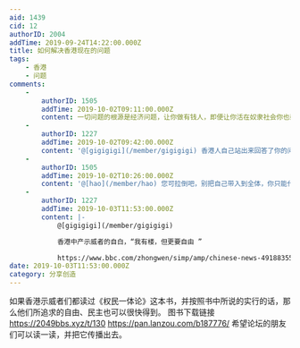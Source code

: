 ```yaml
---
aid: 1439
cid: 12
authorID: 2004
addTime: 2019-09-24T14:22:00.000Z
title: 如何解决香港现在的问题
tags:
    - 香港
    - 问题
comments:
    -
        authorID: 1505
        addTime: 2019-10-02T09:11:00.000Z
        content: 一切问题的根源是经济问题，让你做有钱人，即便让你活在奴隶社会你也愿意，不是吗？
    -
        authorID: 1227
        addTime: 2019-10-02T09:42:00.000Z
        content: '@[gigigigi](/member/gigigigi) 香港人自己站出来回答了你的问题：不是。'
    -
        authorID: 1505
        addTime: 2019-10-02T10:26:00.000Z
        content: '@[hao](/member/hao) 您可拉倒吧，别把自己带入到全体，你只能代表你自己'
    -
        authorID: 1227
        addTime: 2019-10-03T11:53:00.000Z
        content: |-
            @[gigigigi](/member/gigigigi)

            香港中产示威者的自白，“我有楼，但更要自由 ”

            https://www.bbc.com/zhongwen/simp/amp/chinese-news-49188355
date: 2019-10-03T11:53:00.000Z
category: 分享创造
---
```


如果香港示威者们都读过《权民一体论》这本书，并按照书中所说的实行的话，那么他们所追求的自由、民主也可以很快得到。 图书下载链接 https://2049bbs.xyz/t/130 https://pan.lanzou.com/b187776/ 希望论坛的朋友们可以读一读，并把它传播出去。
